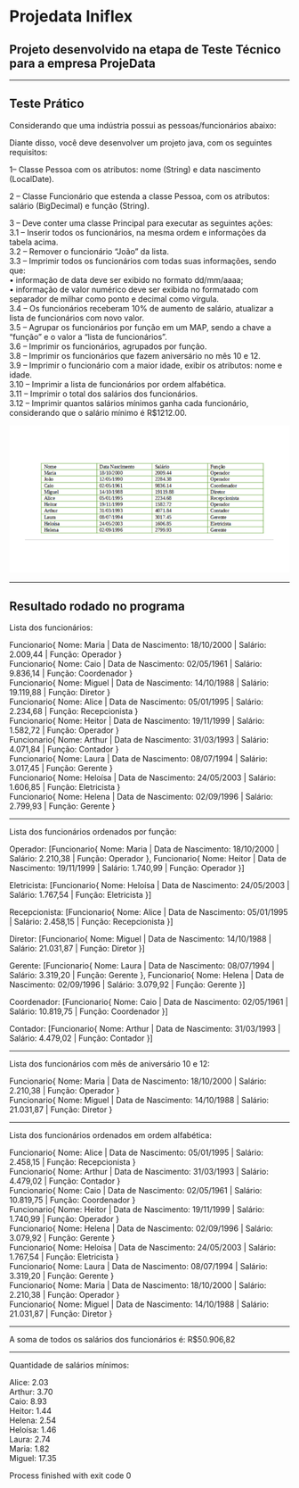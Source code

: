 # Projedata Iniflex

## Projeto desenvolvido na etapa de Teste Técnico para a empresa ProjeData

---

## Teste Prático

Considerando que uma indústria possui as pessoas/funcionários abaixo:

Diante disso, você deve desenvolver um projeto java, com os seguintes requisitos:

1– Classe Pessoa com os atributos: nome (String) e data nascimento (LocalDate).

2 – Classe Funcionário que estenda a classe Pessoa, com os atributos: salário (BigDecimal) e função (String).

3 – Deve conter uma classe Principal para executar as seguintes ações: <br>
3.1 – Inserir todos os funcionários, na mesma ordem e informações da tabela acima. <br>
3.2 – Remover o funcionário “João” da lista. <br>
3.3 – Imprimir todos os funcionários com todas suas informações, sendo que: <br>
• informação de data deve ser exibido no formato dd/mm/aaaa; <br>
• informação de valor numérico deve ser exibida no formatado com separador de milhar como ponto e decimal como vírgula. <br>
3.4 – Os funcionários receberam 10% de aumento de salário, atualizar a lista de funcionários com novo valor. <br>
3.5 – Agrupar os funcionários por função em um MAP, sendo a chave a “função” e o valor a “lista de funcionários”. <br>
3.6 – Imprimir os funcionários, agrupados por função. <br> 
3.8 – Imprimir os funcionários que fazem aniversário no mês 10 e 12. <br>
3.9 – Imprimir o funcionário com a maior idade, exibir os atributos: nome e idade. <br>
3.10 – Imprimir a lista de funcionários por ordem alfabética. <br>
3.11 – Imprimir o total dos salários dos funcionários. <br>
3.12 – Imprimir quantos salários mínimos ganha cada funcionário, considerando que o salário mínimo é R$1212.00. <br>

![Tabela de Funcionários](table.png)

---

## Resultado rodado no programa

Lista dos funcionários: 

Funcionario{ Nome: Maria  |  Data de Nascimento: 18/10/2000  |  Salário: 2.009,44  |  Função: Operador } <br>
Funcionario{ Nome: Caio  |  Data de Nascimento: 02/05/1961  |  Salário: 9.836,14  |  Função: Coordenador } <br>
Funcionario{ Nome: Miguel  |  Data de Nascimento: 14/10/1988  |  Salário: 19.119,88  |  Função: Diretor } <br>
Funcionario{ Nome: Alice  |  Data de Nascimento: 05/01/1995  |  Salário: 2.234,68  |  Função: Recepcionista } <br>
Funcionario{ Nome: Heitor  |  Data de Nascimento: 19/11/1999  |  Salário: 1.582,72  |  Função: Operador } <br>
Funcionario{ Nome: Arthur  |  Data de Nascimento: 31/03/1993  |  Salário: 4.071,84  |  Função: Contador } <br>
Funcionario{ Nome: Laura  |  Data de Nascimento: 08/07/1994  |  Salário: 3.017,45  |  Função: Gerente } <br>
Funcionario{ Nome: Heloísa  |  Data de Nascimento: 24/05/2003  |  Salário: 1.606,85  |  Função: Eletricista } <br>
Funcionario{ Nome: Helena  |  Data de Nascimento: 02/09/1996  |  Salário: 2.799,93  |  Função: Gerente } <br>

________________________________________________________________

Lista dos funcionários ordenados por função: 

Operador: [Funcionario{ Nome: Maria  |  Data de Nascimento: 18/10/2000  |  Salário: 2.210,38  |  Função: Operador }, Funcionario{ Nome: Heitor  |  Data de Nascimento: 19/11/1999  |  Salário: 1.740,99  |  Função: Operador }]

Eletricista: [Funcionario{ Nome: Heloísa  |  Data de Nascimento: 24/05/2003  |  Salário: 1.767,54  |  Função: Eletricista }]

Recepcionista: [Funcionario{ Nome: Alice  |  Data de Nascimento: 05/01/1995  |  Salário: 2.458,15  |  Função: Recepcionista }]

Diretor: [Funcionario{ Nome: Miguel  |  Data de Nascimento: 14/10/1988  |  Salário: 21.031,87  |  Função: Diretor }]

Gerente: [Funcionario{ Nome: Laura  |  Data de Nascimento: 08/07/1994  |  Salário: 3.319,20  |  Função: Gerente }, Funcionario{ Nome: Helena  |  Data de Nascimento: 02/09/1996  |  Salário: 3.079,92  |  Função: Gerente }]

Coordenador: [Funcionario{ Nome: Caio  |  Data de Nascimento: 02/05/1961  |  Salário: 10.819,75  |  Função: Coordenador }]

Contador: [Funcionario{ Nome: Arthur  |  Data de Nascimento: 31/03/1993  |  Salário: 4.479,02  |  Função: Contador }]

________________________________________________________________

Lista dos funcionários com mês de aniversário 10 e 12: 

Funcionario{ Nome: Maria  |  Data de Nascimento: 18/10/2000  |  Salário: 2.210,38  |  Função: Operador } <br>
Funcionario{ Nome: Miguel  |  Data de Nascimento: 14/10/1988  |  Salário: 21.031,87  |  Função: Diretor }

________________________________________________________________

Lista dos funcionários ordenados em ordem alfabética: 

Funcionario{ Nome: Alice  |  Data de Nascimento: 05/01/1995  |  Salário: 2.458,15  |  Função: Recepcionista } <br>
Funcionario{ Nome: Arthur  |  Data de Nascimento: 31/03/1993  |  Salário: 4.479,02  |  Função: Contador } <br>
Funcionario{ Nome: Caio  |  Data de Nascimento: 02/05/1961  |  Salário: 10.819,75  |  Função: Coordenador } <br>
Funcionario{ Nome: Heitor  |  Data de Nascimento: 19/11/1999  |  Salário: 1.740,99  |  Função: Operador } <br>
Funcionario{ Nome: Helena  |  Data de Nascimento: 02/09/1996  |  Salário: 3.079,92  |  Função: Gerente } <br>
Funcionario{ Nome: Heloísa  |  Data de Nascimento: 24/05/2003  |  Salário: 1.767,54  |  Função: Eletricista } <br>
Funcionario{ Nome: Laura  |  Data de Nascimento: 08/07/1994  |  Salário: 3.319,20  |  Função: Gerente } <br>
Funcionario{ Nome: Maria  |  Data de Nascimento: 18/10/2000  |  Salário: 2.210,38  |  Função: Operador } <br>
Funcionario{ Nome: Miguel  |  Data de Nascimento: 14/10/1988  |  Salário: 21.031,87  |  Função: Diretor } <br>

________________________________________________________________

A soma de todos os salários dos funcionários é: R$50.906,82

________________________________________________________________

Quantidade de salários mínimos:

Alice: 2.03 <br>
Arthur: 3.70 <br>
Caio: 8.93 <br>
Heitor: 1.44 <br>
Helena: 2.54 <br>
Heloísa: 1.46 <br>
Laura: 2.74 <br>
Maria: 1.82 <br>
Miguel: 17.35 <br>

Process finished with exit code 0